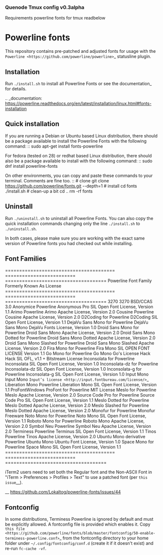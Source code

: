 ### Quenode Tmux config v0.3alpha


Requirements powerline fonts for tmux  readbelow







Powerline fonts
===============

This repository contains pre-patched and adjusted fonts for usage with
the `Powerline <https://github.com/powerline/powerline>`_ statusline plugin.

Installation
------------

Run ``./install.sh`` to install all Powerline Fonts or see the documentation_ for details.

.. _documentation: https://powerline.readthedocs.org/en/latest/installation/linux.html#fonts-installation

Quick installation
------------------

If you are running a Debian or Ubuntu based Linux distribution, there should
be a package available to install the Powerline Fonts with the following command:
::
	sudo apt-get install fonts-powerline

For fedora (tested on 28) or redhat based Linux distribution, there should also be a package available to install with the following command:
::
	sudo dnf install powerline-fonts
	
On other environments, you can copy and paste these commands to your terminal. Comments are fine too.
::
    # clone
    git clone https://github.com/powerline/fonts.git --depth=1
    # install
    cd fonts
    ./install.sh
    # clean-up a bit
    cd ..
    rm -rf fonts

Uninstall
---------

Run ``./uninstall.sh`` to uninstall all Powerline Fonts. You can also copy
the quick installation commands changing only the line ``./install.sh`` to
``./uninstall.sh``.

In both cases, please make sure you are working with the exact same version
of Powerline fonts you had checked out while installing.

Font Families
-------------

======================================= ========================= ====================================
 Powerline Font Family                   Formerly Known As         License
======================================= ========================= ====================================
 3270                                    3270                      BSD/CCAS 3.0
 Anonymice Powerline                     Anonymous Pro             SIL Open Font License, Version 1.1
 Arimo Powerline                         Arimo                     Apache License, Version 2.0
 Cousine Powerline                       Cousine                   Apache License, Version 2.0
 D2Coding for Powerline                  D2Coding                  SIL Open Font License, Version 1.1
 DejaVu Sans Mono for Powerline          DejaVu Sans Mono          DejaVu Fonts License, Version 1.0
 Droid Sans Mono for Powerline           Droid Sans Mono           Apache License, Version 2.0
 Droid Sans Mono Dotted for Powerline    Droid Sans Mono Dotted    Apache License, Version 2.0
 Droid Sans Mono Slashed for Powerline   Droid Sans Mono Slashed   Apache License, Version 2.0
 Fira Mono for Powerline                 Fira Mono                 SIL OPEN FONT LICENSE Version 1.1
 Go Mono for Powerline                   Go Mono                   Go's License
 Hack                                    Hack                      SIL OFL, v1.1 + Bitstream License
 Inconsolata for Powerline               Inconsolata               SIL Open Font License, Version 1.0
 Inconsolata-dz for Powerline            Inconsolata-dz            SIL Open Font License, Version 1.0
 Inconsolata-g for Powerline             Inconsolata-g             SIL Open Font License, Version 1.0
 Input Mono                              Input Mono                `Input’s license <http://input.fontbureau.com/license/>`_
 Liberation Mono Powerline               Liberation Mono           SIL Open Font License, Version 1.1
 ProFontWindows                          ProFont for Powerline     MIT License
 Meslo for Powerline                     Meslo                     Apache License, Version 2.0
 Source Code Pro for Powerline           Source Code Pro           SIL Open Font License, Version 1.1
 Meslo Dotted for Powerline              Meslo Dotted              Apache License, Version 2.0
 Meslo Slashed for Powerline             Meslo Dotted              Apache License, Version 2.0
 Monofur for Powerline                   Monofur                   Freeware
 Noto Mono for Powerline                 Noto Mono                 SIL Open Font License, Version 1.1
 Roboto Mono for Powerline               Roboto Mono               Apache License, Version 2.0
 Symbol Neu Powerline                    Symbol Neu                Apache License, Version 2.0
 Terminess Powerline                     Terminus                  SIL Open Font License, Version 1.1
 Tinos Powerline                         Tinos                     Apache License, Version 2.0
 Ubuntu Mono derivative Powerline        Ubuntu Mono               Ubuntu Font License, Version 1.0
 Space Mono for Powerline                Space Mono                SIL Open Font License, Version 1.1
======================================= ========================= ====================================

iTerm2 users need to set both the Regular font and the Non-ASCII Font in
"iTerm > Preferences > Profiles > Text" to use a patched font (per `this issue`__).

__ https://github.com/Lokaltog/powerline-fonts/issues/44

Fontconfig
----------

In some distributions, Terminess Powerline is ignored by default and must be 
explicitly allowed. A fontconfig file is provided which enables it. Copy `this
file <https://github.com/powerline/fonts/blob/master/fontconfig/50-enable-terminess-powerline.conf>`_
from the fontconfig directory to your home folder under ``~/.config/fontconfig/conf.d`` 
(create it if it doesn't exist) and re-run ``fc-cache -vf``.
